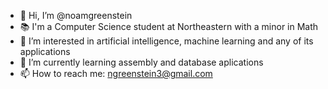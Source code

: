 - 👋 Hi, I’m @noamgreenstein
- 📚 I'm a Computer Science student at Northeastern with a minor in Math
- 👀 I’m interested in artificial intelligence, machine learning and any of its applications
- 🌱 I’m currently learning assembly and database aplications
- 📫 How to reach me: ngreenstein3@gmail.com


